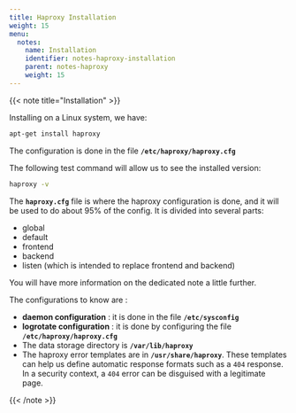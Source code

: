 ```yaml
---
title: Haproxy Installation
weight: 15
menu:
  notes:
    name: Installation
    identifier: notes-haproxy-installation
    parent: notes-haproxy
    weight: 15
---
```


<!-- Installation -->
{{< note title="Installation" >}}

Installing on a Linux system, we have:
```bash
apt-get install haproxy
```

The configuration is done in the file **`/etc/haproxy/haproxy.cfg`**

The following test command will allow us to see the installed version: 
```bash
haproxy -v
```

The **`haproxy.cfg`** file is where the haproxy configuration is done, and it will be used to do about 95% of the config. It is divided into several parts:
- global
- default
- frontend
- backend
- listen (which is intended to replace frontend and backend)

You will have more information on the dedicated note a little further.

The configurations to know are :
- **daemon configuration** : it is done in the file **`/etc/sysconfig`**
- **logrotate configuration** : it is done by configuring the file **`/etc/haproxy/haproxy.cfg`**
- The data storage directory is **`/var/lib/haproxy`**
- The haproxy error templates are in **`/usr/share/haproxy`**. These templates can help us define automatic response formats such as a `404` response. In a security context, a `404` error can be disguised with a legitimate page.

{{< /note >}}